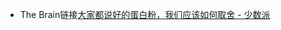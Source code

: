 - The Brain链接[大家都说好的蛋白粉，我们应该如何取舍 - 少数派](brain://api.thebrain.com/g7PXu0IyM0ucARb24SvxiA/8-zvoAEGCEm-KtK0a6ryOQ/%E6%96%87%E5%AD%A6%E4%BD%93%E8%A3%81)
